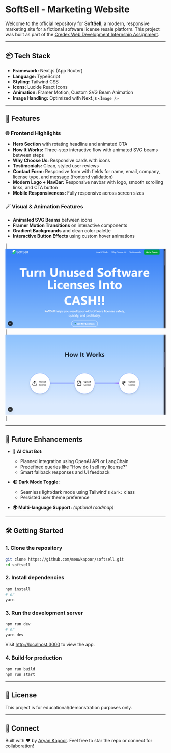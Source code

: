 # SoftSell - Marketing Website

Welcome to the official repository for **SoftSell**, a modern, responsive marketing site for a fictional software license resale platform. This project was built as part of the [Credex Web Development Internship Assignment](https://github.com/meowkapoor/softsell).

---

## 📦 Tech Stack

* **Framework:** Next.js (App Router)
* **Language:** TypeScript
* **Styling:** Tailwind CSS
* **Icons:** Lucide React Icons
* **Animation:** Framer Motion, Custom SVG Beam Animation
* **Image Handling:** Optimized with Next.js `<Image />`

---

## 📸 Features

### 🌐 Frontend Highlights

* **Hero Section** with rotating headline and animated CTA
* **How It Works:** Three-step interactive flow with animated SVG beams between steps
* **Why Choose Us:** Responsive cards with icons
* **Testimonials:** Clean, styled user reviews
* **Contact Form:** Responsive form with fields for name, email, company, license type, and message (frontend validation)
* **Modern Logo + NavBar:** Responsive navbar with logo, smooth scrolling links, and CTA button
* **Mobile Responsiveness:** Fully responsive across screen sizes

### 🪄 Visual & Animation Features

* **Animated SVG Beams** between icons
* **Framer Motion Transitions** on interactive components
* **Gradient Backgrounds** and clean color palette
* **Interactive Button Effects** using custom hover animations

| ![Home](screenshots/hero-page.png) | ![Product](screenshots/how-it-works.png) |

---

## 🔮 Future Enhancements

* **🧠 AI Chat Bot:**

  * Planned integration using OpenAI API or LangChain
  * Predefined queries like "How do I sell my license?"
  * Smart fallback responses and UI feedback

* **🌓 Dark Mode Toggle:**

  * Seamless light/dark mode using Tailwind's `dark:` class
  * Persisted user theme preference

* **🌍 Multi-language Support:** *(optional roadmap)*

---

## 🛠️ Getting Started

### 1. Clone the repository

```bash
git clone https://github.com/meowkapoor/softsell.git
cd softsell
```

### 2. Install dependencies

```bash
npm install
# or
yarn
```

### 3. Run the development server

```bash
npm run dev
# or
yarn dev
```

Visit [http://localhost:3000](http://localhost:3000) to view the app.

### 4. Build for production

```bash
npm run build
npm run start
```

---

## 🧾 License

This project is for educational/demonstration purposes only.

---

## 🤝 Connect

Built with ❤️ by [Aryan Kapoor](https://github.com/meowkapoor). Feel free to star the repo or connect for collaboration!
